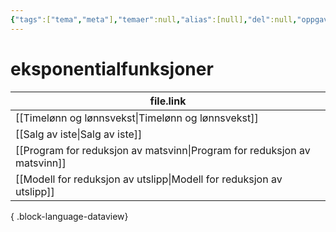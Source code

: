 ```yaml
---
{"tags":["tema","meta"],"temaer":null,"alias":[null],"del":null,"oppgave":null,"fag":null,"eksamen":null,"dg-publish":true,"title":"eksponentialfunksjoner","date":"2023-06-01","modified":"2023-06-01","permalink":"/temaer/eksponentialfunksjoner/","dgPassFrontmatter":true}
---
```



# eksponentialfunksjoner
| file.link                                                                   |
| --------------------------------------------------------------------------- |
| [[Timelønn og lønnsvekst\|Timelønn og lønnsvekst]]                       |
| [[Salg av iste\|Salg av iste]]                                           |
| [[Program for reduksjon av matsvinn\|Program for reduksjon av matsvinn]] |
| [[Modell for reduksjon av utslipp\|Modell for reduksjon av utslipp]]     |

{ .block-language-dataview}

